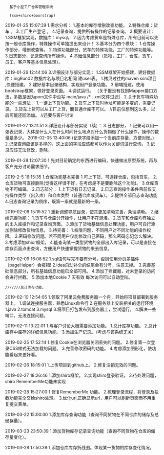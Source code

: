 
      基于小型工厂仓库管理系统
      
      (ssm+shiro+boorstrap)
 
 2019-01-25 15:07:39
    1.需求分析：
        1.基本的库存增删改查功能。
        2.特殊仓库：货车 。
        3.工厂生产登记  。
        4.记录查询，提供所有操作的记录查询。 
    2.概要设计：
        1.SSM框架实现，数据库：mysql。
        2.因为考虑货车是特殊仓库，所有目前可以先按一般仓库操作，特殊操作可单独提出来设计！
        3.基本分为四个模块：
            1.仓库操作部分，增删改查等。
            2.特殊功能部分，货车的特殊功能，工厂的特殊功能等。
            3.日志部分，记录查询所有操作。
            4.基础信息部分（货物，工厂，仓库，货车，员工，客户等基本信息处理）。

 2019-01-26 12:44:06
    3.详细设计与部分实现：
        1.SSM框架开始搭建，建好数据库：ingRun02 数据库名与项目名相同 建user表。
            1.拷贝过往的maven ssm项目 ,快速搭建。
            2.建好基本目录结构，实现用户登录功能。
            3.前端搭建，使用bootstrap框架，做好登录页面。
            4.调试运行。
            （关于报没有找到Mapper接口方法，多数是因为pom文件中没写 main/java /* . xml文件过滤）
        2.关于货车特殊功能的一些想法：
            1.一键上下货功能。
            2.货车上下货时地址可能是多变的，需要记录。
            3.货车上货可以从工厂上货，而普通仓库不可以。
            //目前仅想到这么多，以后可能还回添加。
            //还要与客户讨论
        
 2019-01-27 13:11:51
    3.详细设计与部分实现（续）：
        3.日志部分，
            1.记录可以用一张表记录，大体是什么人在什么时间什么地点对什么货物做了什么操作，操作的数量是多少。
                2019-02-05 13:40:06
                    (记录字段添加一个当前库存量，方便对账。)
            2.记录查询应该是多样的，这上面的字段应该都可以作为关键词进行查询。
            3.记录应该无法修改，删除。
            
 2019-01-28 12:07:30 
    1.先对目前确定的东西进行编码，快速做出原型系统，再与客户充分讨论需求细节。
    
 2019-2-5 16:15:35 
    1.仓库功能基本完善
        1.可上下货，可选择仓库，包括货车。
        2.仓库货物可直接删除(觉得这样很不好，在考虑是不是要删除这个功能)。
        3.仓库货物不可编辑。
    2.日志部分：
        1.上下货有日志记录。
        2.日志查询操作条件目前仅支持操作类型（出入库）和仓库类型（普通仓库或货车）。
        3.提供全部日志查询功能
        4.日志查询记录为倒序，既第一条就是最新的一条。
        

 2019-02-08 15:19:52
    1.重新调整导航目录，使其更加清晰完善，条理清晰。
    2.继续完善功能：
        1.货车与仓库分开操作，让用户不在混淆。
        2.货车和仓库均有独立的出入库操作和记录查询页面。
        3.添加了货物基础信息处理功能，用户可自行添加删除修改货物信息。
    3.待完善：
        1.权限问题，不同用户对不同功能的操作权限。
        2.密码修改问题。若不同用户仅能修改自己密码，那么密码忘记怎么解决。
        3.考虑添加shior框架。
        4.能查询某一类型货物的全部出入库记录，可以是直接在库存页面点击查询，方便用户快速掌握货物的来去信息。
        
        
 2019-02-09 16:08:52
    1.sql语句写完不要有分号，否则使用分页差插件（pageHelper）会报错!
    2.idea自动补全的结尾会有分号，注意去掉。
    3.完善基础信息部分，所有基础信息功能已全部可用。
    4.添加了拦截器，对未登录的访问会进行拦截。
    5.添加本地Cookie 7 天有效 每次访问可以自动登陆。
  
    
    ///////总计库存功能。
  
 2019-02-10 12:54:05
    1.领取了阿里云免费服务器一个月，开始将项目部署到服务器上。
        1.调试连接服务器，熟悉Linux命令行
        2.在服务器上安装相关的运行环境
            1.java
            2.tomcat
            3.mysql
        3.将项目打包发布到服务器上，尝试运行。
        4.解决一些端口，无法连接问题。
     
 2019-02-11 13:22:01
    1.与客户讨论大概需要添加功能。
        1.总计库存功能。
        2.总计库存中库存的详细信息功能。
        3.添加生产记录。（考虑与该系统无关）
    
 2019-02-25 17:52:14
    1.修复Cookie在浏览器关闭丢失的问题。
    2.修复第一次登录CSS样式无法加载的问题。
    3.完善修改密码的功能。
    4.考虑添加图形化，使功能看起来更好看。
    
 2019-02-26 18:15:01
    1.上传项目到github上。
    2.修复注销无效的问题。

 2019-02-27 18:26:46
    1.添加shiro框架。
    2.实现shiro登录验证。
    3.待处理问题，shiro RememberMe功能未实现
    
 2019-02-28 15:27:00
    1.修复RememberMe 功能。
    2.梳理登录流程，将登录及拦截功能完全交给shiro处理。
    3.优化url,正确显示url，用户可以刷新页面而不用重复提交表单。
    
 2019-03-22 15:00:00
    1.添加库存查询功能（查询不同货物在不同仓库的储存及总储存量）。
    
    
 2019-03-23 23:50:39
    1.添加货物库存记录查询功能（查询不同货物在仓库的储存量变化）。
    
 2019-03-28 17:50:39
    1.添加仓库库存折线图。体现某一货物的库存变化情况。